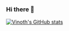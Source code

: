 ### Hi there 👋

[![Vinoth's GitHub stats](https://github-readme-stats.vercel.app/api?username=vinothsd19)](https://github.com/vinothsd19/github-readme-stats)
